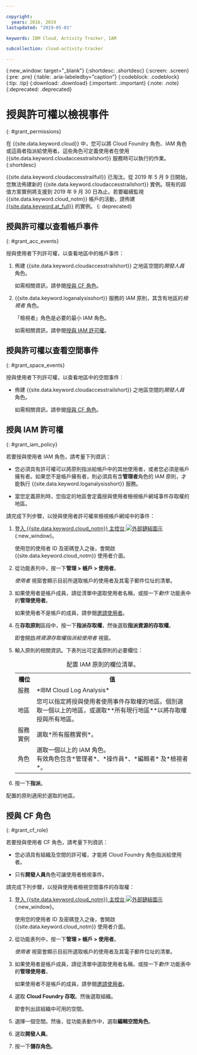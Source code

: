 ```yaml
---

copyright:
  years: 2016, 2019
lastupdated: "2019-05-01"

keywords: IBM Cloud, Activity Tracker, IAM

subcollection: cloud-activity-tracker

---
```


{:new_window: target="_blank"}
{:shortdesc: .shortdesc}
{:screen: .screen}
{:pre: .pre}
{:table: .aria-labeledby="caption"}
{:codeblock: .codeblock}
{:tip: .tip}
{:download: .download}
{:important: .important}
{:note: .note}
{:deprecated: .deprecated}

# 授與許可權以檢視事件
{: #grant_permissions}

在 {{site.data.keyword.cloud}} 中，您可以將 Cloud Foundry 角色、IAM 角色或這兩者指派給使用者。這些角色可定義使用者在使用 {{site.data.keyword.cloudaccesstrailshort}} 服務時可以執行的作業。  
{:shortdesc}

{{site.data.keyword.cloudaccesstrailfull}} 已淘汰。從 2019 年 5 月 9 日開始，您無法佈建新的 {{site.data.keyword.cloudaccesstrailshort}} 實例。現有的超值方案實例將支援到 2019 年 9 月 30 日為止。若要繼續監視 {{site.data.keyword.cloud_notm}} 帳戶的活動，請佈建 [{{site.data.keyword.at_full}}](/docs/services/Activity-Tracker-with-LogDNA?topic=logdnaat-getting-started#getting-started) 的實例。
{: deprecated}

## 授與許可權以查看帳戶事件
{: #grant_acc_events}

授與使用者下列許可權，以查看地區中的帳戶事件：

1. 佈建 {{site.data.keyword.cloudaccesstrailshort}} 之地區空間的*開發人員* 角色。 

    如需相關資訊，請參閱[授與 CF 角色](/docs/services/cloud-activity-tracker/how-to?topic=cloud-activity-tracker-grant_permissions#grant_cf_role)。

2. {{site.data.keyword.loganalysisshort}} 服務的 IAM 原則，其含有地區的*檢視者* 角色。 

    「檢視者」角色是必要的最小 IAM 角色。 
	
	如需相關資訊，請參閱[授與 IAM 許可權](/docs/services/cloud-activity-tracker/how-to?topic=cloud-activity-tracker-grant_permissions#grant_iam_policy)。


## 授與許可權以查看空間事件
{: #grant_space_events}

授與使用者下列許可權，以查看地區中的空間事件：

* 佈建 {{site.data.keyword.cloudaccesstrailshort}} 之地區空間的*開發人員* 角色。 

    如需相關資訊，請參閱[授與 CF 角色](/docs/services/cloud-activity-tracker/how-to?topic=cloud-activity-tracker-grant_permissions#grant_cf_role)。


## 授與 IAM 許可權
{: #grant_iam_policy}

若要授與使用者 IAM 角色，請考量下列資訊：

* 您必須具有許可權可以將原則指派給帳戶中的其他使用者，或者您必須是帳戶擁有者。如果您不是帳戶擁有者，則必須具有含**管理者**角色的 IAM 原則，才能執行 {{site.data.keyword.loganalysisshort}} 服務。

* 當您定義原則時，您指定的地區會定義授與使用者檢視帳戶網域事件存取權的地區。

請完成下列步驟，以授與使用者許可權來檢視帳戶網域中的事件：

1. [登入 {{site.data.keyword.cloud_notm}} 主控台 ![外部鏈結圖示](../../../icons/launch-glyph.svg "外部鏈結圖示")](https://cloud.ibm.com/login){:new_window}。
	
	使用您的使用者 ID 及密碼登入之後，會開啟 {{site.data.keyword.cloud_notm}} 使用者介面。

2. 從功能表列中，按一下**管理 > 帳戶 > 使用者**。 

    *使用者* 視窗會顯示目前所選取帳戶的使用者及其電子郵件位址的清單。
	
3. 如果使用者是帳戶成員，請從清單中選取使用者名稱，或按一下*動作* 功能表中的**管理使用者**。

    如果使用者不是帳戶的成員，請參閱[邀請使用者](/docs/iam?topic=iam-iamuserinv#iamuserinv)。

4. 在**存取原則**區段中，按一下**指派存取權**，然後選取**指派資源的存取權**。

    即會開啟*將資源存取權指派給使用者* 視窗。

5. 輸入原則的相關資訊。下表列出可定義原則的必要欄位： 

    <table>
	  <caption>配置 IAM 原則的欄位清單。</caption>
	  <tr>
	    <th>欄位</th>
		<th>值</th>
	  </tr>
	  <tr>
	    <td>服務</td>
		<td>*IBM Cloud Log Analysis*</td>
	  </tr>	  
	  <tr>
	    <td>地區</td>
		<td>您可以指定將授與使用者使用事件存取權的地區。個別選取一個以上的地區，或選取**所有現行地區**以將存取權授與所有地區。</td>
	  </tr>
	  <tr>
	    <td>服務實例</td>
		<td>選取*所有服務實例*。</td>
	  </tr>
	  <tr>
	    <td>角色</td>
		<td>選取一個以上的 IAM 角色。<br>有效角色包含*管理者*、*操作員*、*編輯者* 及*檢視者*。</td>
	  </tr>
     </table>
	
6. 按一下**指派**。
	
配置的原則適用於選取的地區。 


## 授與 CF 角色
{: #grant_cf_role}

若要授與使用者 CF 角色，請考量下列資訊：

* 您必須具有組織及空間的許可權，才能將 Cloud Foundry 角色指派給使用者。 

* 只有**開發人員**角色可讓使用者檢視事件。

請完成下列步驟，以授與使用者檢視空間事件的存取權：

1. [登入 {{site.data.keyword.cloud_notm}} 主控台 ![外部鏈結圖示](../../../icons/launch-glyph.svg "外部鏈結圖示")](https://cloud.ibm.com/login){:new_window}。
	
	使用您的使用者 ID 及密碼登入之後，會開啟 {{site.data.keyword.cloud_notm}} 使用者介面。

2. 從功能表列中，按一下**管理 > 帳戶 > 使用者**。 

    *使用者* 視窗會顯示目前所選取帳戶的使用者及其電子郵件位址的清單。
	
3. 如果使用者是帳戶成員，請從清單中選取使用者名稱，或按一下*動作* 功能表中的**管理使用者**。

    如果使用者不是帳戶的成員，請參閱[邀請使用者](/docs/iam?topic=iam-iamuserinv#iamuserinv)。

4. 選取 **Cloud Foundry 存取**。然後選取組織。

    即會列出該組織中可用的空間。

5. 選擇一個空間。然後，從功能表動作中，選取**編輯空間角色**。

6. 選取**開發人員**。
	
7. 按一下**儲存角色**。




